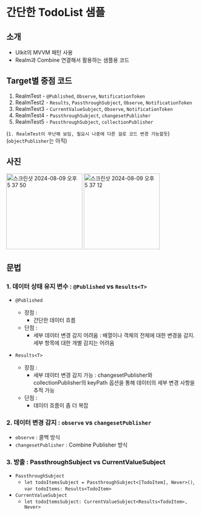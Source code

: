 # 간단한 TodoList 샘플

## 소개
- UIkit의 MVVM 패턴 사용
- Realm과 Combine 연결해서 활용하는 샘플용 코드

## Target별 중점 코드
1. RealmTest - `@Published`, `Observe`, `NotificationToken`
2. RealmTest2 - `Results`, `PassthroughSubject`, `Observe`, `NotificationToken`
3. RealmTest3 - `CurrentValueSubject`, `Observe`, `NotificationToken`
4. RealmTest4 - `PassthroughSubject`, `changesetPublisher`
5. RealmTest5 - `PassthroughSubject`, `collectionPublisher`

(`1. RealmTest이 무난해 보임, 필요시 나중에 다른 걸로 코드 변경 가능할듯`)
(`objectPublisher`는 아직)


## 사진

<p>
<img height="200" alt="스크린샷 2024-08-09 오후 5 37 50" src="https://github.com/user-attachments/assets/7b98302d-0e36-40c5-8cd3-ae2498f792bf">
<img height="200" alt="스크린샷 2024-08-09 오후 5 37 12" src="https://github.com/user-attachments/assets/fee4bd34-75ca-4ab6-a967-6c0d44e28939">
</p>


## 문법

### 1. 데이터 상태 유지 변수 : `@Published` vs `Results<T>`

- `@Published`
  - 장점 :
    - 간단한 데이터 흐름
  - 단점 :
    - 세부 데이터 변경 감지 어려움 : 배열이나 객체의 전체에 대한 변경을 감지. 세부 항목에 대한 개별 감지는 어려움
  
- `Results<T>`
  - 장점 :
    - 세부 데이터 변경 감지 가능 : changesetPublisher와 collectionPublisher의 keyPath 옵션을 통해 데이터의 세부 변경 사항을 추적 가능
  - 단점 :
    - 데이터 흐름이 좀 더 복잡


### 2. 데이터 변경 감지 : `observe` vs `changesetPublisher`

- `observe` : 콜백 방식
- `changesetPublisher` : Combine Publisher 방식


### 3. 방출 : PassthroughSubject vs CurrentValueSubject
- `PassthroughSubject`
  - `let todoItemsSubject = PassthroughSubject<[TodoItem], Never>()`, `var todoItems: Results<TodoItem>`
- `CurrentValueSubject`
  - `let todoItemsSubject: CurrentValueSubject<Results<TodoItem>, Never>`

